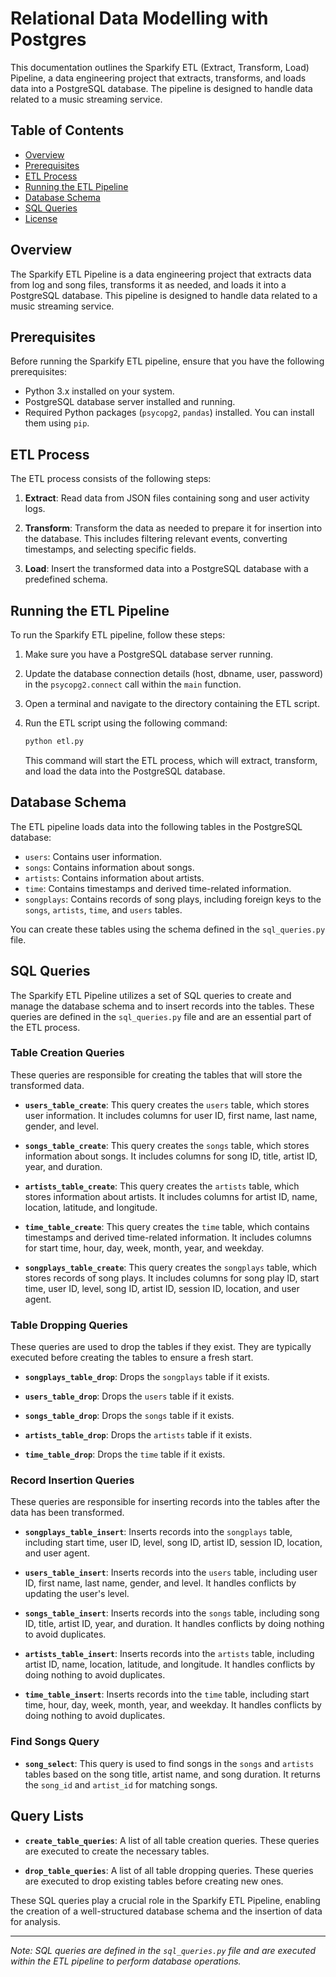 # Relational Data Modelling with Postgres

This documentation outlines the Sparkify ETL (Extract, Transform, Load) Pipeline, a data engineering project that extracts, transforms, and loads data into a PostgreSQL database. The pipeline is designed to handle data related to a music streaming service.

## Table of Contents

- [Overview](#overview)
- [Prerequisites](#prerequisites)
- [ETL Process](#etl-process)
- [Running the ETL Pipeline](#running-the-etl-pipeline)
- [Database Schema](#database-schema)
- [SQL Queries](#sql-queries)
- [License](#license)

## Overview

The Sparkify ETL Pipeline is a data engineering project that extracts data from log and song files, transforms it as needed, and loads it into a PostgreSQL database. This pipeline is designed to handle data related to a music streaming service.

## Prerequisites

Before running the Sparkify ETL pipeline, ensure that you have the following prerequisites:

- Python 3.x installed on your system.
- PostgreSQL database server installed and running.
- Required Python packages (`psycopg2`, `pandas`) installed. You can install them using `pip`.

## ETL Process

The ETL process consists of the following steps:

1. **Extract**: Read data from JSON files containing song and user activity logs.

2. **Transform**: Transform the data as needed to prepare it for insertion into the database. This includes filtering relevant events, converting timestamps, and selecting specific fields.

3. **Load**: Insert the transformed data into a PostgreSQL database with a predefined schema.

## Running the ETL Pipeline

To run the Sparkify ETL pipeline, follow these steps:

1. Make sure you have a PostgreSQL database server running.

2. Update the database connection details (host, dbname, user, password) in the `psycopg2.connect` call within the `main` function.

3. Open a terminal and navigate to the directory containing the ETL script.

4. Run the ETL script using the following command:

   ```bash
   python etl.py
   ```

   This command will start the ETL process, which will extract, transform, and load the data into the PostgreSQL database.

## Database Schema

The ETL pipeline loads data into the following tables in the PostgreSQL database:

- `users`: Contains user information.
- `songs`: Contains information about songs.
- `artists`: Contains information about artists.
- `time`: Contains timestamps and derived time-related information.
- `songplays`: Contains records of song plays, including foreign keys to the `songs`, `artists`, `time`, and `users` tables.

You can create these tables using the schema defined in the `sql_queries.py` file.

## SQL Queries

The Sparkify ETL Pipeline utilizes a set of SQL queries to create and manage the database schema and to insert records into the tables. These queries are defined in the `sql_queries.py` file and are an essential part of the ETL process.

### Table Creation Queries

These queries are responsible for creating the tables that will store the transformed data.

- **`users_table_create`**: This query creates the `users` table, which stores user information. It includes columns for user ID, first name, last name, gender, and level.

- **`songs_table_create`**: This query creates the `songs` table, which stores information about songs. It includes columns for song ID, title, artist ID, year, and duration.

- **`artists_table_create`**: This query creates the `artists` table, which stores information about artists. It includes columns for artist ID, name, location, latitude, and longitude.

- **`time_table_create`**: This query creates the `time` table, which contains timestamps and derived time-related information. It includes columns for start time, hour, day, week, month, year, and weekday.

- **`songplays_table_create`**: This query creates the `songplays` table, which stores records of song plays. It includes columns for song play ID, start time, user ID, level, song ID, artist ID, session ID, location, and user agent.

### Table Dropping Queries

These queries are used to drop the tables if they exist. They are typically executed before creating the tables to ensure a fresh start.

- **`songplays_table_drop`**: Drops the `songplays` table if it exists.

- **`users_table_drop`**: Drops the `users` table if it exists.

- **`songs_table_drop`**: Drops the `songs` table if it exists.

- **`artists_table_drop`**: Drops the `artists` table if it exists.

- **`time_table_drop`**: Drops the `time` table if it exists.

### Record Insertion Queries

These queries are responsible for inserting records into the tables after the data has been transformed.

- **`songplays_table_insert`**: Inserts records into the `songplays` table, including start time, user ID, level, song ID, artist ID, session ID, location, and user agent.

- **`users_table_insert`**: Inserts records into the `users` table, including user ID, first name, last name, gender, and level. It handles conflicts by updating the user's level.

- **`songs_table_insert`**: Inserts records into the `songs` table, including song ID, title, artist ID, year, and duration. It handles conflicts by doing nothing to avoid duplicates.

- **`artists_table_insert`**: Inserts records into the `artists` table, including artist ID, name, location, latitude, and longitude. It handles conflicts by doing nothing to avoid duplicates.

- **`time_table_insert`**: Inserts records into the `time` table, including start time, hour, day, week, month, year, and weekday. It handles conflicts by doing nothing to avoid duplicates.

### Find Songs Query

- **`song_select`**: This query is used to find songs in the `songs` and `artists` tables based on the song title, artist name, and song duration. It returns the `song_id` and `artist_id` for matching songs.

## Query Lists

- **`create_table_queries`**: A list of all table creation queries. These queries are executed to create the necessary tables.

- **`drop_table_queries`**: A list of all table dropping queries. These queries are executed to drop existing tables before creating new ones.

These SQL queries play a crucial role in the Sparkify ETL Pipeline, enabling the creation of a well-structured database schema and the insertion of data for analysis.

---

_Note: SQL queries are defined in the `sql_queries.py` file and are executed within the ETL pipeline to perform database operations._
